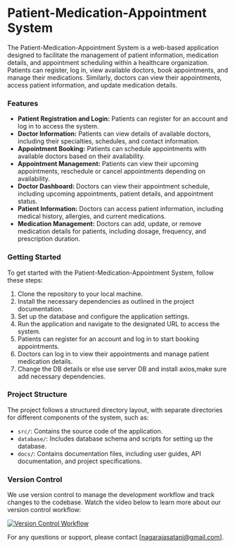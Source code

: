 # Patient-Medication-Appointment System

The Patient-Medication-Appointment System is a web-based application designed to facilitate the management of patient information, medication details, and appointment scheduling within a healthcare organization. Patients can register, log in, view available doctors, book appointments, and manage their medications. Similarly, doctors can view their appointments, access patient information, and update medication details.

### Features
- **Patient Registration and Login:** Patients can register for an account and log in to access the system.
- **Doctor Information:** Patients can view details of available doctors, including their specialties, schedules, and contact information.
- **Appointment Booking:** Patients can schedule appointments with available doctors based on their availability.
- **Appointment Management:** Patients can view their upcoming appointments, reschedule or cancel appointments depending on availability.
- **Doctor Dashboard:** Doctors can view their appointment schedule, including upcoming appointments, patient details, and appointment status.
- **Patient Information:** Doctors can access patient information, including medical history, allergies, and current medications.
- **Medication Management:** Doctors can add, update, or remove medication details for patients, including dosage, frequency, and prescription duration.

### Getting Started
To get started with the Patient-Medication-Appointment System, follow these steps:
1. Clone the repository to your local machine.
2. Install the necessary dependencies as outlined in the project documentation.
3. Set up the database and configure the application settings.
4. Run the application and navigate to the designated URL to access the system.
5. Patients can register for an account and log in to start booking appointments.
6. Doctors can log in to view their appointments and manage patient medication details.
7. Change the DB details or else use server DB and install axios,make sure add necessary dependencies.

### Project Structure
The project follows a structured directory layout, with separate directories for different components of the system, such as:
- `src/`: Contains the source code of the application.
- `database/`: Includes database schema and scripts for setting up the database.
- `docs/`: Contains documentation files, including user guides, API documentation, and project specifications.

### Version Control
We use version control to manage the development workflow and track changes to the codebase. Watch the video below to learn more about our version control workflow:

[![Version Control Workflow](https://img.youtube.com/vi/VIDEO_ID_HERE/0.jpg)]()

For any questions or support, please contact [nagarajasatani@gmail.com].
